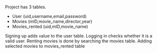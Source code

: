 Project has 3 tables.

- User (uid,username,email,password)
- Movies (mID,movie_name,director,year)
- Movies_rented (uid,mID,movie_name)

Signing up adds value to the user table. Logging in checks whether it is a valid user.
Renting movies is done by searching the movies table.
Adding selected movies to movies_rented table
